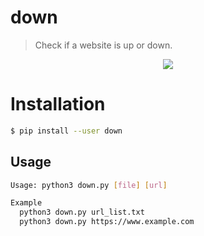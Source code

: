 # down
> Check if a website is up or down.

<p align="center">
<a href="https://asciinema.org/a/185168">
<img src="https://user-images.githubusercontent.com/27065646/40878073-dd8bfc5e-668b-11e8-8442-17de240bc646.png">
</a>
</p>


# Installation

```bash
$ pip install --user down
```

## Usage
```bash
Usage: python3 down.py [file] [url]

Example
  python3 down.py url_list.txt
  python3 down.py https://www.example.com
```
